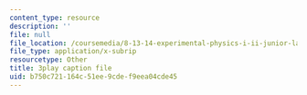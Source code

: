 ```yaml
---
content_type: resource
description: ''
file: null
file_location: /coursemedia/8-13-14-experimental-physics-i-ii-junior-lab-fall-2016-spring-2017/b750c721164c51ee9cdef9eea04cde45_3032016.vtt
file_type: application/x-subrip
resourcetype: Other
title: 3play caption file
uid: b750c721-164c-51ee-9cde-f9eea04cde45
---
```

